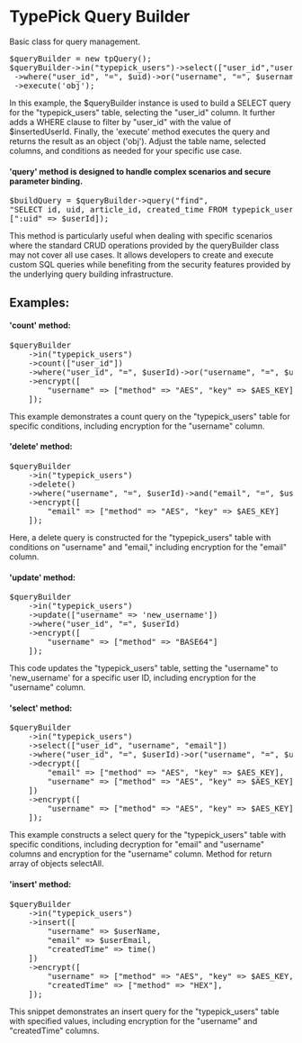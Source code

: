 # TypePick Query Builder
 Basic class for query management.
 
<pre>
$queryBuilder = new tpQuery();
$queryBuilder->in("typepick_users")->select(["user_id","username","email"])
 ->where("user_id", "=", $uid)->or("username", "=", $username)
 ->execute('obj');
</pre>

In this example, the $queryBuilder instance is used to build a SELECT query for the "typepick_users" table, selecting the "user_id" column. It further adds a WHERE clause to filter by "user_id" with the value of $insertedUserId. Finally, the 'execute' method executes the query and returns the result as an object ('obj'). Adjust the table name, selected columns, and conditions as needed for your specific use case.

<h4>'query' method is designed to handle complex scenarios and secure parameter binding.</h4>
<pre>
$buildQuery = $queryBuilder->query("find", 
"SELECT id, uid, article_id, created_time FROM typepick_users WHERE uid = :uid",
[":uid" => $userId]);
</pre>
This method is particularly useful when dealing with specific scenarios where the standard CRUD operations provided by the queryBuilder class may not cover all use cases. It allows developers to create and execute custom SQL queries while benefiting from the security features provided by the underlying query building infrastructure.

<h2>Examples:</h2>
<h4>'count' method:</h4>
<pre>
$queryBuilder
    ->in("typepick_users")
    ->count(["user_id"])
    ->where("user_id", "=", $userId)->or("username", "=", $userName)
    ->encrypt([
        "username" => ["method" => "AES", "key" => $AES_KEY]
    ]);
</pre>
This example demonstrates a count query on the "typepick_users" table for specific conditions, including encryption for the "username" column.

<h4>'delete' method:</h4>
<pre>
$queryBuilder
    ->in("typepick_users")
    ->delete()
    ->where("username", "=", $userId)->and("email", "=", $userEmail)
    ->encrypt([
        "email" => ["method" => "AES", "key" => $AES_KEY]
    ]);
</pre>
Here, a delete query is constructed for the "typepick_users" table with conditions on "username" and "email," including encryption for the "email" column.

<h4>'update' method:</h4>
<pre>
$queryBuilder
    ->in("typepick_users")
    ->update(["username" => 'new_username'])
    ->where("user_id", "=", $userId)
    ->encrypt([
        "username" => ["method" => "BASE64"]
    ]);
</pre>
This code updates the "typepick_users" table, setting the "username" to 'new_username' for a specific user ID, including encryption for the "username" column.

<h4>'select' method:</h4>
<pre>
$queryBuilder
    ->in("typepick_users")
    ->select(["user_id", "username", "email"])
    ->where("user_id", "=", $userId)->or("username", "=", $userName)
    ->decrypt([
        "email" => ["method" => "AES", "key" => $AES_KEY],
        "username" => ["method" => "AES", "key" => $AES_KEY],
    ])
    ->encrypt([
        "username" => ["method" => "AES", "key" => $AES_KEY]
    ]);
</pre>
This example constructs a select query for the "typepick_users" table with specific conditions, including decryption for "email" and "username" columns and encryption for the "username" column. Method for return array of objects selectAll.

<h4>'insert' method:</h4>
<pre>
$queryBuilder
    ->in("typepick_users")
    ->insert([
        "username" => $userName,
        "email" => $userEmail,
        "createdTime" => time()
    ])
    ->encrypt([
        "username" => ["method" => "AES", "key" => $AES_KEY, "use" => "BASE64"],
        "createdTime" => ["method" => "HEX"],
    ]);
</pre>
This snippet demonstrates an insert query for the "typepick_users" table with specified values, including encryption for the "username" and "createdTime" columns.









